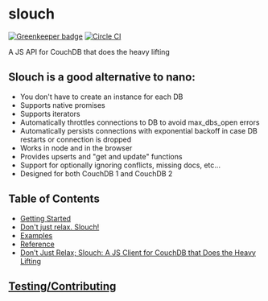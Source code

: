 # slouch

[![Greenkeeper badge](https://badges.greenkeeper.io/redgeoff/slouch.svg)](https://greenkeeper.io/) [![Circle CI](https://circleci.com/gh/redgeoff/slouch.svg?style=svg&circle-token=ae7548ebc7e23a051ed03dbc3209c5e0529e260a)](https://circleci.com/gh/redgeoff/slouch)

A JS API for CouchDB that does the heavy lifting


## Slouch is a good alternative to nano:

  - You don't have to create an instance for each DB
  - Supports native promises
  - Supports iterators
  - Automatically throttles connections to DB to avoid max_dbs_open errors
  - Automatically persists connections with exponential backoff in case DB restarts or connection is dropped
  - Works in node and in the browser
  - Provides upserts and "get and update" functions
  - Support for optionally ignoring conflicts, missing docs, etc...
  - Designed for both CouchDB 1 and CouchDB 2


## Table of Contents

* [Getting Started](https://github.com/redgeoff/slouch/wiki/Getting-Started)
* [Don't just relax. Slouch!](https://github.com/redgeoff/slouch/wiki/Don%27t-just-relax.-Slouch%21)
* [Examples](https://github.com/redgeoff/slouch/tree/master/examples)
* [Reference](https://github.com/redgeoff/slouch/wiki#table-of-contents)
* [Don’t Just Relax; Slouch: A JS Client for CouchDB that Does the Heavy Lifting](https://medium.com/@redgeoff/dont-just-relax-slouch-a-js-client-for-couchdb-that-does-the-heavy-lifting-d8232eba8e2c)

## [Testing/Contributing](TESTING.md)
